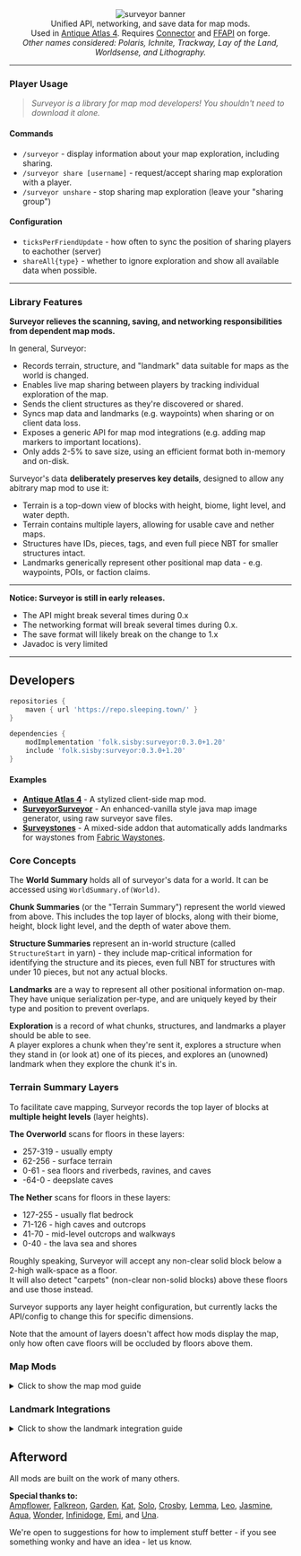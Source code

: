 <!--suppress HtmlDeprecatedTag, XmlDeprecatedElement -->


<center>
<img alt="surveyor banner" src="https://cdn.modrinth.com/data/4KjqhPc9/images/036db8bcb021c9e81e18561698d45d3c7bb71127.png"><br/>
Unified API, networking, and save data for map mods.<br/>
Used in <a href="https://modrinth.com/mod/antique-atlas-4">Antique Atlas 4</a>.
Requires <a href="https://modrinth.com/mod/connector">Connector</a> and <a href="https://modrinth.com/mod/forgified-fabric-api">FFAPI</a> on forge.<br/>
<i>Other names considered: Polaris, Ichnite, Trackway, Lay of the Land, Worldsense, and Lithography.</i>
</center>

---

### Player Usage

> *Surveyor is a library for map mod developers! You shouldn't need to download it alone.*

#### Commands

* `/surveyor` - display information about your map exploration, including sharing.
* `/surveyor share [username]` - request/accept sharing map exploration with a player.
* `/surveyor unshare` - stop sharing map exploration (leave your "sharing group")

#### Configuration

* `ticksPerFriendUpdate` - how often to sync the position of sharing players to eachother (server)
* `shareAll{type}` - whether to ignore exploration and show all available data when possible.

---

### Library Features

**Surveyor relieves the scanning, saving, and networking responsibilities from dependent map mods.**

In general, Surveyor:
* Records terrain, structure, and "landmark" data suitable for maps as the world is changed.
* Enables live map sharing between players by tracking individual exploration of the map.
* Sends the client structures as they're discovered or shared.
* Syncs map data and landmarks (e.g. waypoints) when sharing or on client data loss.
* Exposes a generic API for map mod integrations (e.g. adding map markers to important locations).
* Only adds 2-5% to save size, using an efficient format both in-memory and on-disk.

Surveyor's data **deliberately preserves key details**, designed to allow any abitrary map mod to use it:
* Terrain is a top-down view of blocks with height, biome, light level, and water depth.
* Terrain contains multiple layers, allowing for usable cave and nether maps.
* Structures have IDs, pieces, tags, and even full piece NBT for smaller structures intact.
* Landmarks generically represent other positional map data - e.g. waypoints, POIs, or faction claims.

---

**Notice: Surveyor is still in early releases.**
* The API might break several times during 0.x
* The networking format will break several times during 0.x.
* The save format will likely break on the change to 1.x
* Javadoc is very limited

---

## Developers

```groovy
repositories {
    maven { url 'https://repo.sleeping.town/' }
}

dependencies {
    modImplementation 'folk.sisby:surveyor:0.3.0+1.20'
    include 'folk.sisby:surveyor:0.3.0+1.20'
}
```

#### Examples

* **[Antique Atlas 4](https://github.com/sisby-folk/antique-atlas)** - A stylized client-side map mod.
* **[SurveyorSurveyor](https://github.com/HestiMae/surveyor-surveyor)** - An enhanced-vanilla style java map image generator, using raw surveyor save files.
* **[Surveystones](https://github.com/sisby-folk/antique-fwaystones)** - A mixed-side addon that automatically adds landmarks for waystones from [Fabric Waystones](https://modrinth.com/mod/fwaystones/versions).

### Core Concepts

The **World Summary** holds all of surveyor's data for a world. It can be accessed using `WorldSummary.of(World)`.

**Chunk Summaries** (or the "Terrain Summary") represent the world viewed from above. This includes the top layer of blocks, along with their biome, height, block light level, and the depth of water above them.

**Structure Summaries** represent an in-world structure (called `StructureStart` in yarn) - they include map-critical information for identifying the structure and its pieces, even full NBT for structures with under 10 pieces, but not any actual blocks.

**Landmarks** are a way to represent all other positional information on-map. They have unique serialization per-type, and are uniquely keyed by their type and position to prevent overlaps.

**Exploration** is a record of what chunks, structures, and landmarks a player should be able to see.<br/>
A player explores a chunk when they're sent it, explores a structure when they stand in (or look at) one of its pieces, and explores an (unowned) landmark when they explore the chunk it's in. 

### Terrain Summary Layers

To facilitate cave mapping, Surveyor records the top layer of blocks at **multiple height levels** (layer heights).

**The Overworld** scans for floors in these layers:
* 257-319 - usually empty
* 62-256 - surface terrain
* 0-61 - sea floors and riverbeds, ravines, and caves
* -64-0 - deepslate caves

**The Nether** scans for floors in these layers:
* 127-255 - usually flat bedrock
* 71-126 - high caves and outcrops
* 41-70 - mid-level outcrops and walkways
* 0-40 - the lava sea and shores

Roughly speaking, Surveyor will accept any non-clear solid block below a 2-high walk-space as a floor.<br/>
It will also detect "carpets" (non-clear non-solid blocks) above these floors and use those instead.

Surveyor supports any layer height configuration, but currently lacks the API/config to change this for specific dimensions.

Note that the amount of layers doesn't affect how mods display the map, only how often cave floors will be occluded by floors above them.

### Map Mods

<details>
<summary>Click to show the map mod guide</summary>

Quick reminder that surveyor should **replace any existing world scanning logic**<br/>
You should never need to look at the currently loaded chunks - If some information is missing, let us know!

#### Initial Setup

Client map mods should always use `SurveyorClientEvents` - this ensures only explored areas will be provided in singleplayer.

Tune into `WorldLoad` and queue up the provided keys for rendering.<br/>
This event will trigger when the client world has access to surveyor data and the player is available.

`terrain` contains all available chunks by region. `WorldTerrainSummary.toKeys()` converts this into ChunkPos.<br/>
`structures` contains all structure starts by key + ChunkPos.<br/>
`landmarks` contains all landmarks (POIs, waypoints, death markers, etc.) by type + BlockPos.

You can get these from the world summary later using `keySet()` methods - check the event implementation.<br/>
Pass in `SurveyorClient.getExploration()` to ensure unexplored areas are hidden.

##### Live Updates

Also tune into `TerrainUpdated`, `StructuresAdded`, `LandmarksAdded` to add to your render queues.<br/>
These fire whenever the client player should see something new (usually via exploration).<br/>
They can also fire before `ClientPlayerLoad`, so let any of them create your map data.

Tune into `LandmarksRemoved` as well but without a queue - just remove from your map/queue directly.

#### Terrain Rendering

First, generate a top layer (with any desired height limits) using `get(ChunkPos).toSingleLayer()`.<br/>
This will produce a raw layer summary of one-dimensional arrays:
* **exists** - True where a floor exists, false otherwise - where false, all other fields are junk.
* **depths** - The distance of the floor below your specified world height. so y = worldHeight - depth.
* **blocks** - The floor block. Indexed per-region via `getBlockPalette(ChunkPos)`.
* **biomes** - The floor biome. Indexed per-region via `getBiomePalette(ChunkPos)`.
* **lightLevels** - The block light level directly above the floor (i.e. the block light for its top face). 0-15.
* **waterDepths** - How deep the contiguous water above the floor is.
  * All other liquid surfaces are considered floors, but water is special-cased.
  * The sea floor (e.g. sand) is recorded, and this depth value indicates the water surface instead.
  * This allows maps to show water depth shading, but also hide water completely if desired.

All arrays can be indexed by `x * 16 + z`, where x and z are relative to the chunk.<br/>
Use these arrays to render and store map data for that chunk (pixels, buffers, whichever).<br/>
Remember that you'll be rendering hundreds of thousands of chunks here - optimize this process hard.

#### Structure Rendering

Along with the key and ChunkPos, you can get the type and any tags using `getType(key)` and `getTags(key)`.

You can access a full summary of the structure (e.g. to draw its bounding boxes) using `get(key, ChunkPos)`.<br/>
This includes piece data like boxes, direction, IDs, etc.

#### Landmark Rendering & Management

Along with the type and BlockPos, you can get a full landmark using `get(type, BlockPos)`.

By default, this can include a dye color, a text name, the owner's UUID, and a texture (could be from another map mod).<br/>
You should have a method of rendering a landmark using just this information.

To improve how landmarks are displayed, you can use `instanceof` to check for additional data, e.g. `HasBlockBox`.

To add a waypoint landmark, just make a `SimplePointLandmark` owned by the player and use `put(Landmark)`.<br/>
This will save to disk and send a copy to the server.

#### Player Rendering

You can use `SurveyorClient.getFriends()` to get a set of players to draw on the map.

This includes both the client player, online "friends" (map sharing group members), and offline friends.

The players are represented abstractly, providing UUID, username, global position, yaw, and online status.

</details>

### Landmark Integrations

<details>
<summary>Click to show the landmark integration guide</summary>

Landmark types can be registered via the registry in `Landmarks`.<br/>
This allows you to set and serialize custom data relevant to your landmark.<br/>
Your landmark can usually be a record. Check the [builtins](https://github.com/sisby-folk/surveyor/tree/1.20/src/main/java/folk/sisby/surveyor/landmark) for an example.

To make extra landmark data accessible to map mods, always declare a new `Has` interface to access it from.

To place a landmark, just use `WorldSummary.of(world).landmarks().put(Landmark)`.<br/>
This works fine on either side - adding a landmark on the server will send it to the client and vice-versa.

Landmark types can't yet have fallback types - so use a simple type (or PR a new one!) if your mod is only on one side.

</details>

## Afterword

All mods are built on the work of many others.

**Special thanks to:**<br/>
[Ampflower](https://github.com/Ampflower), [Falkreon](https://github.com/falkreon), [Garden](https://modrinth.com/user/GardenSystem), [Kat](https://git.sleeping.town/Kat), [Solo](https://github.com/solonovamax), [Crosby](https://github.com/RacoonDog), [Lemma](https://github.com/LemmaEOF), [Leo](https://github.com/leo60228), [Jasmine](https://github.com/jaskarth), [Aqua](https://github.com/Aquaeyes), [Wonder](https://git.sleeping.town/wonder), [Infinidoge](https://github.com/Infinidoge), [Emi](https://github.com/emilyploszaj), and [Una](https://github.com/unascribed).

We're open to suggestions for how to implement stuff better - if you see something wonky and have an idea - let us know.
